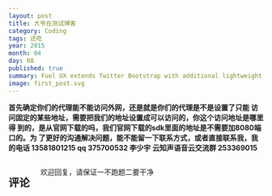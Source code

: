 ```yaml
---
layout: post
title: 大爷在测试博客
category: Coding
tags: 还吃
year: 2015
month: 04
day: 08
published: true
summary: Fuel UX extends Twitter Bootstrap with additional lightweight JavaScript controls for your web application. 
image: first_post.svg
---
```


**首先确定你们的代理能不能访问外网，还是就是你们的代理是不是设置了只能
访问固定的某些地址，需要把我们的地址设置成可以访问的，你这个访问地址是哪里得
到的，是从官网下载的吗，我们官网下载的sdk里面的地址是不需要加8080端口的。为
了更好的沟通解决问题，能不能留一下联系方式，或者直接联系我，我的电话
13581801215  qq 375700532 李少宇  云知声语音云交流群 253369015**

<div class="row">   
    <div class="span9 columns">    
        <h2>评论</h2>
        <p>欢迎回复，请保证一不跑题二要干净</p>
        <div id="disqus_thread"></div>
        <script type="text/javascript">
            /* * * CONFIGURATION VARIABLES: EDIT BEFORE PASTING INTO YOUR WEBPAGE * * */
            var disqus_shortname = 'meshinestar'; // required: replace example with your forum shortname
            var disqus_identifier = '/blog/Test';
            var disqus_url = '/blog/Test';
            
            /* * * DON'T EDIT BELOW THIS LINE * * */
            (function() {
                var dsq = document.createElement('script'); dsq.type = 'text/javascript'; dsq.async = true;
                dsq.src = 'http://' + disqus_shortname + '.disqus.com/embed.js';
                (document.getElementsByTagName('head')[0] || document.getElementsByTagName('body')[0]).appendChild(dsq);
            })();
        </script>
        <noscript>Please enable JavaScript to view the <a href="http://disqus.com/?ref_noscript">comments powered by Disqus.</a></noscript>
        <a href="http://disqus.com" class="dsq-brlink">blog comments powered by <span class="logo-disqus">Disqus</span></a>
    </div>
</div>